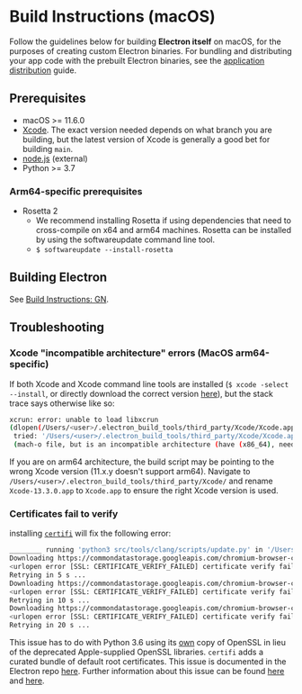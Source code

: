 # Build Instructions (macOS)

Follow the guidelines below for building **Electron itself** on macOS, for the purposes of creating custom Electron binaries. For bundling and distributing your app code with the prebuilt Electron binaries, see the [application distribution][application-distribution] guide.

[application-distribution]: ../tutorial/application-distribution.md

## Prerequisites

* macOS >= 11.6.0
* [Xcode](https://developer.apple.com/technologies/tools/). The exact version
  needed depends on what branch you are building, but the latest version of
  Xcode is generally a good bet for building `main`.
* [node.js](https://nodejs.org) (external)
* Python >= 3.7

### Arm64-specific prerequisites

* Rosetta 2
  * We recommend installing Rosetta if using dependencies that need to cross-compile on x64 and arm64 machines. Rosetta can be installed by using the softwareupdate command line tool.
  * `$ softwareupdate --install-rosetta`

## Building Electron

See [Build Instructions: GN](build-instructions-gn.md).

## Troubleshooting

### Xcode "incompatible architecture" errors (MacOS arm64-specific)

If both Xcode and Xcode command line tools are installed (`$ xcode -select --install`, or directly download the correct version [here](https://developer.apple.com/download/all/?q=command%20line%20tools)), but the stack trace says otherwise like so:

```sh
xcrun: error: unable to load libxcrun
(dlopen(/Users/<user>/.electron_build_tools/third_party/Xcode/Xcode.app/Contents/Developer/usr/lib/libxcrun.dylib (http://xcode.app/Contents/Developer/usr/lib/libxcrun.dylib), 0x0005):
 tried: '/Users/<user>/.electron_build_tools/third_party/Xcode/Xcode.app/Contents/Developer/usr/lib/libxcrun.dylib (http://xcode.app/Contents/Developer/usr/lib/libxcrun.dylib)'
 (mach-o file, but is an incompatible architecture (have (x86_64), need (arm64e))), '/Users/<user>/.electron_build_tools/third_party/Xcode/Xcode-11.1.0.app/Contents/Developer/usr/lib/libxcrun.dylib (http://xcode-11.1.0.app/Contents/Developer/usr/lib/libxcrun.dylib)' (mach-o file, but is an incompatible architecture (have (x86_64), need (arm64e)))).`
```

If you are on arm64 architecture, the build script may be pointing to the wrong Xcode version (11.x.y doesn't support arm64). Navigate to `/Users/<user>/.electron_build_tools/third_party/Xcode/` and rename `Xcode-13.3.0.app` to `Xcode.app` to ensure the right Xcode version is used.

### Certificates fail to verify

installing [`certifi`](https://pypi.org/project/certifi/) will fix the following error:

```sh
________ running 'python3 src/tools/clang/scripts/update.py' in '/Users/<user>/electron'
Downloading https://commondatastorage.googleapis.com/chromium-browser-clang/Mac_arm64/clang-llvmorg-15-init-15652-g89a99ec9-1.tgz
<urlopen error [SSL: CERTIFICATE_VERIFY_FAILED] certificate verify failed: unable to get local issuer certificate (_ssl.c:997)>
Retrying in 5 s ...
Downloading https://commondatastorage.googleapis.com/chromium-browser-clang/Mac_arm64/clang-llvmorg-15-init-15652-g89a99ec9-1.tgz
<urlopen error [SSL: CERTIFICATE_VERIFY_FAILED] certificate verify failed: unable to get local issuer certificate (_ssl.c:997)>
Retrying in 10 s ...
Downloading https://commondatastorage.googleapis.com/chromium-browser-clang/Mac_arm64/clang-llvmorg-15-init-15652-g89a99ec9-1.tgz
<urlopen error [SSL: CERTIFICATE_VERIFY_FAILED] certificate verify failed: unable to get local issuer certificate (_ssl.c:997)>
Retrying in 20 s ...
```

This issue has to do with Python 3.6 using its [own](https://github.com/python/cpython/blob/560ea272b01acaa6c531cc7d94331b2ef0854be6/Mac/BuildScript/resources/ReadMe.rtf#L35) copy of OpenSSL in lieu of the deprecated Apple-supplied OpenSSL libraries. `certifi` adds a curated bundle of default root certificates. This issue is documented in the Electron repo [here](https://github.com/electron/build-tools/issues/55). Further information about this issue can be found [here](https://stackoverflow.com/questions/27835619/urllib-and-ssl-certificate-verify-failed-error) and [here](https://stackoverflow.com/questions/40684543/how-to-make-python-use-ca-certificates-from-mac-os-truststore).
